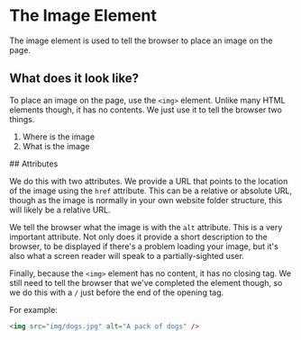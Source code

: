 # The Image Element

The image element is used to tell the browser to place an image on the page.

## What does it look like?

To place an image on the page, use the `<img>` element. Unlike many HTML elements though, it has no contents. We just use it to tell the browser two things.

1. Where is the image
2. What is the image

## Attributes

We do this with two attributes. We provide a URL that points to the location of the image using the `href` attribute. This can be a relative or absolute URL, though as the image is normally in your own website folder structure, this will likely be a relative URL.

We tell the browser what the image is with the `alt` attribute. This is a very important attribute. Not only does it provide a short description to the browser, to be displayed if there's a problem loading your image, but it's also what a screen reader will speak to a partially-sighted user.

Finally, because the `<img>` element has no content, it has no closing tag. We still need to tell the browser that we've completed the element though, so we do this with a `/` just before the end of the opening tag.

For example:

```HTML
<img src="img/dogs.jpg" alt="A pack of dogs" />
```

